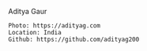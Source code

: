 Aditya Gaur

    Photo: https://adityag.com
    Location: India
    Github: https://github.com/adityag200

